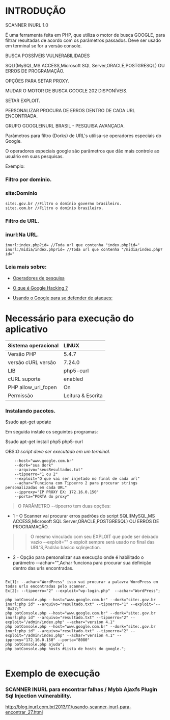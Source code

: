 # INTRODUÇÃO #
SCANNER INURL 1.0

É uma ferramenta feita em PHP, que utiliza o motor de busca GOOGLE, para filtrar resultadas de acordo com os parâmetros passados.
Deve ser usado em terminal se for a versão console.

BUSCA POSSÍVEIS VULNERABILIDADES

SQLI(MySQL,MS ACCESS,Microsoft SQL Server,ORACLE,POSTGRESQL) OU ERROS DE PROGRAMAÇÃO.

OPÇÕES PARA SETAR PROXY.

MUDAR O MOTOR DE BUSCA GOOGLE 202 DISPONÍVEIS.

SETAR EXPLOIT.

PERSONALIZAR PROCURA DE ERROS DENTRO DE CADA URL ENCONTRADA.

GRUPO GOOGLEINURL BRASIL - PESQUISA AVANÇADA.


Parâmetros para filtro (Dorks) de URL's utilisa-se operadores especiais do Google.

O operadores especiais google são parâmetros que dão mais controle ao usuário em suas pesquisas.

Exemplo:

### Filtro por domínio. ###
### site:Domínio ###
```
site:.gov.br //Filtro o domínio governo brasileiro.
site:.com.br //Filtro o domínio brasileiro.
```
### Filtro de URL. ###
### inurl:Na URL. ###
```
inurl:index.php?id= //Toda url que contenha "index.php?id="
inurl:/midia/index.php?id= //Toda url que contenha "/midia/index.php?id="
```

### Leia mais sobre: ###
  * [Operadores de pesquisa](https://support.google.com/websearch/answer/136861?hl=pt-BR)


  * [O que é Google Hacking ?](http://blog.inurl.com.br/2011/01/o-que-e-google-hacking.html)


  * [Usando o Google para se defender de ataques:](http://blog.inurl.com.br/2011/01/introducao-usando-o-google-para-se.html)


# Necessário para execução do aplicativo #

|Sistema operacional|	LINUX|
|:------------------|:-----|
|Versão PHP         |	5.4.7|
|versão cURL versão |	7.24.0|
|LIB                |	php5-curl|
|cURL suporte       |	enabled|
|PHP allow\_url\_fopen|	 On  |
|Permissão          |	Leitura & Escrita|

### Instalando pacotes. ###
$sudo apt-get update

Em seguida instale os seguintes programas:

$sudo apt-get install php5  php5-curl

OBS:_O script deve ser executado em um terminal._



```
    --host="www.google.com.br"
    --dork="sua dork"
    --arquivo="seusResultados.txt"
    --tipoerro="1 ou 2"
    --exploit="O que vai ser injetado no final de cada url" 
    --achar="Funciona com Tipoerro 2 para procurar strings personalizadas em cada URL"       
    --ipproxy="IP PROXY EX: 172.16.0.150"        
    --porta="PORTA do proxy"
```


> O PARÂMETRO --tipoerro tem duas opções:

  * 1 - O Scanner vai procurar erros padrões do script SQLI(MySQL,MS ACCESS,Microsoft SQL Server,ORACLE,POSTGRESQL) OU ERROS DE PROGRAMAÇÃO.
> > O mesmo vinculado com seu EXPLOIT que pode ser deixado vazio --exploit="" o exploit sempre será usado no final das URL'S,Padrão básico sqlinjection.

  * 2 - Opção para personalizar sua execução onde é habilitado o parâmetro --achar="",Achar funciona para procurar sua definição dentro das urls encontradas.


```

Ex[1]: --achar="WordPress" isso vai procurar a palavra WordPress em todas urls encontradas pelo scanner.
Ex[2]: --tipoerro="2" --exploit="wp-login.php"  --achar="WordPress";

php botConsole.php --host="www.google.com.br" --dork="site:.gov.br inurl:php id" --arquivo="resultado.txt" --tipoerro="1" --exploit="--´0x27;"
php botConsole.php --host="www.google.com.br" --dork="site:.gov.br inurl:php id" --arquivo="resultado.txt" --tipoerro="2" --exploit="/admin/index.php" --achar="version 4.1"
php botConsole.php --host="www.google.com.br" --dork="site:.gov.br inurl:php id" --arquivo="resultado.txt" --tipoerro="2" --exploit="/admin/index.php" --achar="version 4.1" --ipproxy="172.16.0.150" --porta="8080"
php botConsole.php ajuda";
php botConsole.php hosts #Lista de hosts do google.";


```


# Exemplo de execução #

### SCANNER INURL para encontrar falhas / Mybb Ajaxfs Plugin Sql Injection vulnerability. ###

http://blog.inurl.com.br/2013/11/usando-scanner-inurl-para-encontrar_27.html